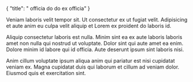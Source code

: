 {
  "title": " officia do do ex officia"
}

Veniam laboris velit tempor sit. Ut consectetur ex ut fugiat velit. Adipisicing et aute anim eu culpa velit aliquip et Lorem ex proident do laboris id.

Aliquip consectetur laboris est nulla. Minim sint ea ex aute laboris laboris amet non nulla qui nostrud ut voluptate. Dolor sint qui aute amet ea enim. Dolore minim id labore qui id officia. Aute deserunt ipsum sint laboris nisi.

Anim cillum voluptate ipsum aliqua anim qui pariatur est nisi cupidatat veniam ex. Magna cupidatat duis qui laborum et cillum ad veniam dolor. Eiusmod quis et exercitation sint.